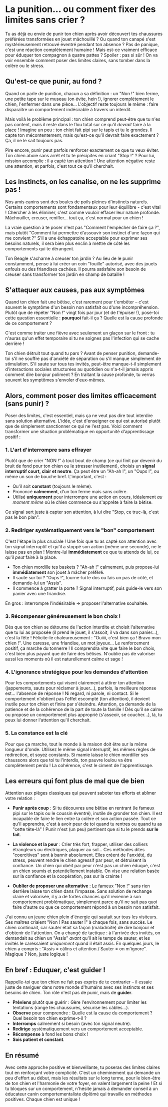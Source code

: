# La punition... ou comment fixer des limites sans crier ?

Tu as déjà eu envie de punir ton chien après avoir découvert tes chaussures préférées transformées en jouet mâchouillé ? Ou quand ton canapé s'est mystérieusement retrouvé éventré pendant ton absence ? Pas de panique, c'est une réaction complètement humaine ! Mais est-ce vraiment efficace pour éduquer ton compagnon à quatre pattes ? Spoiler : pas si sûr ! On va voir ensemble comment poser des limites claires, sans tomber dans la colère ou le stress.

## Qu'est-ce que punir, au fond ?

Quand on parle de punition, chacun a sa définition : un "Non !" bien ferme, une petite tape sur le museau (on évite, hein !), ignorer complètement le chien, l'enfermer dans une pièce... L'objectif reste toujours le même : faire disparaître un comportement indésirable à travers un interdit.

Mais voilà le problème principal : ton chien comprend peut-être que tu n'es pas content, mais il reste dans le flou total sur ce qu'il *devrait* faire à la place ! Imagine un peu : ton chiot fait pipi sur le tapis et tu le grondes. Il capte ton mécontentement, mais qu'est-ce qu'il devrait faire exactement ? Ça, il ne le sait toujours pas.

Pire encore, punir peut parfois renforcer exactement ce que tu veux éviter. Ton chien aboie sans arrêt et tu te précipites en criant "Stop !" ? Pour lui, mission accomplie : il a capté ton attention ! Une attention négative reste une attention, et parfois, c'est tout ce qu'il cherchait.

## Les instincts, on les canalise, on ne les supprime pas !

Nos amis canins sont des boules de poils pleines d'instincts naturels. Certains comportements sont fondamentaux pour leur équilibre - c'est vital ! Chercher à les éliminer, c'est comme vouloir effacer leur nature profonde. Mâchouiller, creuser, renifler... tout ça, c'est normal pour un chien !

La vraie question à te poser n'est pas "Comment l'empêcher de faire ça ?", mais plutôt "Comment lui permettre d'assouvir son instinct d'une façon qui me convient ?" S'il a une échappatoire acceptable pour exprimer ses besoins naturels, il sera bien plus enclin à mettre de côté les comportements qui te dérangent.

Ton Beagle s'acharne à creuser ton jardin ? Au lieu de le punir constamment, pense à lui créer un coin "fouille" autorisé, avec des jouets enfouis ou des friandises cachées. Il pourra satisfaire son besoin de creuser sans transformer ton jardin en champ de bataille !

## S'attaquer aux causes, pas aux symptômes

Quand ton chien fait une bêtise, c'est rarement pour t'embêter – c'est souvent le symptôme d'un besoin non satisfait ou d'une incompréhension. Plutôt que de répéter "Non !" vingt fois par jour (et de t'épuiser !), pose-toi cette question essentielle : **pourquoi** fait-il ça ? Quelle est la cause profonde de ce comportement ?

C'est comme traiter une fièvre avec seulement un glaçon sur le front : tu n'auras qu'un effet temporaire si tu ne soignes pas l'infection qui se cache derrière !

Ton chien détruit tout quand tu pars ? Avant de penser punition, demande-toi s'il ne souffre pas d'anxiété de séparation ou s'il manque simplement de stimulation. S'il saute sur tous tes invités, peut-être manque-t-il simplement d'interactions sociales structurées au quotidien ou n'a-t-il jamais appris comment dire bonjour poliment ? En traitant la cause profonde, tu verras souvent les symptômes s'envoler d'eux-mêmes.

## Alors, comment poser des limites efficacement (sans punir) ?

Poser des limites, c'est essentiel, mais ça ne veut pas dire tout interdire sans solution alternative. L'idée, c'est d'enseigner ce qui est autorisé plutôt que de simplement sanctionner ce qui ne l'est pas. Voici comment transformer une situation problématique en opportunité d'apprentissage positif :

### 1. L'art d'interrompre sans effrayer

Plutôt que de crier "NON !" à tout bout de champ (ce qui finit par devenir du bruit de fond pour ton chien ou le stresser inutilement), choisis un **signal interruptif court, clair et neutre**. Ça peut être un "Ah-ah !", un "Oups !", ou même un son de bouche bref. L'important, c'est :
- Qu'il soit **constant** (toujours le même).
- Prononcé **calmement**, d'un ton ferme mais sans colère.
- Utilisé **uniquement** pour interrompre une action en cours, idéalement *au moment même* où le chien commence ou s'apprête à faire la bêtise.

Ce signal sert juste à capter son attention, à lui dire "Stop, ce truc-là, c'est pas le bon plan".

### 2. Rediriger systématiquement vers le "bon" comportement

C'est l'étape la plus cruciale ! Une fois que tu as capté son attention avec ton signal interruptif et qu'il a stoppé son action (même une seconde), ne le laisse pas en plan ! Montre-lui **immédiatement** ce que tu attends de lui, ce qu'il *peut* faire à la place.
- Ton chien mordille tes baskets ? "Ah-ah !" calmement, puis propose-lui **immédiatement** son jouet à mâcher préféré.
- Il saute sur toi ? "Oups !", tourne-lui le dos ou fais un pas de côté, et demande-lui un "Assis".
- Il commence à gratter la porte ? Signal interruptif, puis guide-le vers son panier avec une friandise.

En gros : interrompre l'indésirable -> proposer l'alternative souhaitée.

### 3. Récompenser généreusement le bon choix !

Dès que ton chien se détourne de l'action interdite et choisit l'alternative que tu lui as proposée (il prend le jouet, il s'assoit, il va dans son panier...), c'est la fête ! Félicite-le chaleureusement : "Ouiiii, c'est bien ça ! Bravo mon chien !". Une caresse, une friandise, un mot joyeux... Le renforcement positif, ça marche du tonnerre ! Il comprendra vite que faire le bon choix, c'est bien plus payant que de faire des bêtises. N'oublie pas de valoriser aussi les moments où il est naturellement calme et sage !

### 4. L'ignorance stratégique pour les demandes d'attention

Pour les comportements qui visent clairement à attirer ton attention (jappements, sauts pour réclamer à jouer...), parfois, la meilleure réponse est... l'absence de réponse ! Ni regard, ni parole, ni contact. Si le comportement n'obtient pas l'effet escompté (ton attention), il devient inutile pour ton chien et finira par s'éteindre. Attention, ça demande de la patience et de la cohérence de la part de toute la famille ! Dès qu'il se calme ou propose un comportement plus approprié (s'asseoir, se coucher...), là, tu peux lui donner l'attention qu'il cherchait.

### 5. La constance est la clé

Pour que ça marche, tout le monde à la maison doit être sur la même longueur d'onde. Utilisez le même signal interruptif, les mêmes règles de redirection, et soyez constants. Si mamie laisse le chien mordiller ses chaussons alors que toi tu l'interdis, ton pauvre loulou va être complètement perdu ! La cohérence, c'est le ciment de l'apprentissage.

## Les erreurs qui font plus de mal que de bien

Attention aux pièges classiques qui peuvent saboter tes efforts et abîmer votre relation :

- **Punir après coup** : Si tu découvres une bêtise en rentrant (le fameux pipi sur le tapis ou le coussin éventré), inutile de gronder ton chien. Il est incapable de faire le lien entre ta colère et son action passée. Tout ce qu'il apprendra, c'est à avoir peur de toi quand tu rentres ou quand tu as "cette tête-là" ! Punir n'est (un peu) pertinent que si tu le prends **sur le fait**.

- **La violence et la peur** : Crier très fort, frapper, utiliser des colliers étrangleurs ou électriques, plaquer au sol... Ces méthodes dites "coercitives" sont à bannir absolument. Elles créent de l'anxiété, du stress, peuvent rendre le chien agressif par peur, et détruisent la confiance. Un chien qui obéit par peur n'est pas un chien éduqué, c'est un chien soumis et potentiellement instable. On vise une relation basée sur la confiance et la coopération, pas sur la crainte !

- **Oublier de proposer une alternative** : Le fameux "Non !" sans rien derrière laisse ton chien dans l'impasse. Sans solution de rechange claire et valorisée, il y a de fortes chances qu'il revienne à son comportement problématique, simplement parce qu'il ne sait pas quoi faire d'autre ou que ce comportement répond à un besoin non satisfait.

J'ai connu un jeune chien plein d'énergie qui sautait sur tous les visiteurs. Ses maîtres criaient "Non ! Pas sauter !" à chaque fois, sans succès. Le chien continuait, car sauter était sa façon (maladroite) de dire bonjour et d'obtenir de l'attention. On a changé de tactique : à l'arrivée des invités, on demandait au chien un "Assis" *avant* qu'il ait le temps de sauter, et les invités le caressaient *uniquement* quand il était assis. En quelques jours, le chien a compris : "Assis = câlins et attention / Sauter = on m'ignore". Magique ? Non, juste logique !

## En bref : Eduquer, c'est guider !

Rappelle-toi que ton chien ne fait pas exprès de te contrarier – il essaie juste de naviguer dans notre monde d'humains avec ses instincts et ses besoins de chien. Ton rôle n'est pas de punir, mais de **guider**.

- **Préviens** plutôt que guérir : Gère l'environnement pour limiter les tentations (range tes chaussures, sécurise les câbles...).
- **Observe** pour comprendre : Quelle est la cause du comportement ? Quel besoin ton chien exprime-t-il ?
- **Interromps** calmement si besoin (avec ton signal neutre).
- **Redirige** systématiquement vers un comportement acceptable.
- **Récompense** à fond les bons choix !
- **Sois patient et constant**.

## En résumé

Avec cette approche positive et bienveillante, tu poseras des limites claires tout en renforçant votre complicité. C'est un cheminement qui demande un peu d'effort au début, mais les résultats sur le long terme, pour le bien-être de ton chien et l'harmonie de votre foyer, en valent largement la peine ! Et si tu bloques sur un comportement, n'hésite jamais à demander conseil à un éducateur canin comportementaliste diplômé qui travaille en méthodes positives. Chaque chien est unique !

